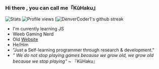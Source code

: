 ### Hi there , you can call me『KūHaku』

![Stats](https://github-readme-stats.vercel.app/api?username=sireeshdevaraj&show_icons=true&theme=cobalt)
![Profile views](https://gpvc.arturio.dev/SIREESHDEVARAJ)
[![DenverCoder1's github streak](https://github-readme-streak-stats.herokuapp.com/?user=sireeshdevaraj&theme=blue-green)
-  I'm currently learning JS
-  Weeb Gaming Nerd
- Old [Website](https://sirdevhub.xyz)
- He/Him
- "Just a Self-learning programmer through research & development."
- *" We do not stop playing games because we grow old, we grow old because we stop playing"* ~ 『KūHaku』

